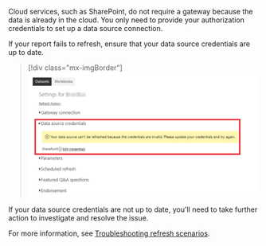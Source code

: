 Cloud services, such as SharePoint, do not require a gateway because the data is already in the cloud. You only need to provide your authorization credentials to set up a data source connection.

If your report fails to refresh, ensure that your data source credentials are up to date.

> [!div class="mx-imgBorder"]
> [![Screenshot of the data source credentials error showing credentials are invalid.](../media/8-check-data-source-credentials-ssm.png)](../media/8-check-data-source-credentials-ssm.png#lightbox)

If your data source credentials are not up to date, you'll need to take further action to investigate and resolve the issue.

For more information, see [Troubleshooting refresh scenarios](https://docs.microsoft.com/power-bi/connect-data/refresh-troubleshooting-refresh-scenarios/?azure-portal=true).
